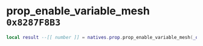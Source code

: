 # prop_enable_variable_mesh `0x8287F8B3`

```lua
local result --[[ number ]] = natives.prop.prop_enable_variable_mesh(_object --[[ number ]], _variableMesh --[[ number ]], _enable --[[ boolean ]])
```